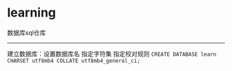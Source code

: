 # learning

数据库sql仓库

------------------
建立数据库：设置数据库名 指定字符集 指定校对规则
`CREATE DATABASE learn CHARSET utf8mb4 COLLATE utf8mb4_general_ci;`

